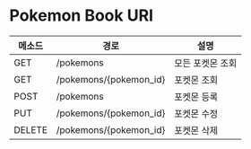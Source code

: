 # Pokemon Book URI



| 메소드 | 경로                   | 설명             |
| ------ | ---------------------- | ---------------- |
| GET    | /pokemons              | 모든 포켓몬 조회 |
| GET    | /pokemons/{pokemon_id} | 포켓몬 조회      |
| POST   | /pokemons              | 포켓몬 등록      |
| PUT    | /pokemons/{pokemon_id} | 포켓몬 수정      |
| DELETE | /pokemons/{pokemon_id} | 포켓몬 삭제      |

